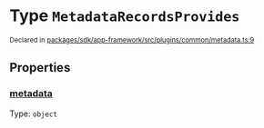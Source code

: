 # Type `MetadataRecordsProvides`
<sub>Declared in [packages/sdk/app-framework/src/plugins/common/metadata.ts:9](https://github.com/dxos/dxos/blob/516b7546a/packages/sdk/app-framework/src/plugins/common/metadata.ts#L9)</sub>




## Properties
### [metadata](https://github.com/dxos/dxos/blob/516b7546a/packages/sdk/app-framework/src/plugins/common/metadata.ts#L10)
Type: <code>object</code>





